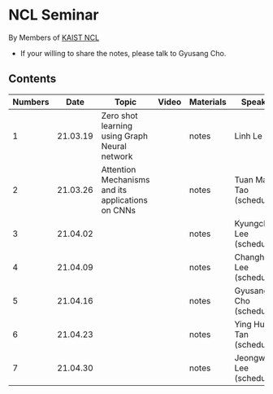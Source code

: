 # NCL Seminar

By Members of [KAIST NCL](http://ncl.kaist.ac.kr)

* If your willing to share the notes, please talk to Gyusang Cho.


## Contents

Numbers|Date|Topic|Video|Materials| Speaker
-------|-------|--------|------|-------|-----
1|21.03.19|Zero shot learning using Graph Neural network||notes| Linh Le Vu
2|21.03.26|Attention Mechanisms and its applications on CNNs||notes| Tuan Manh Tao (scheduled)
3|21.04.02|||notes| Kyungchae Lee (scheduled)
4|21.04.09|||notes| Changha Lee (scheduled)
5|21.04.16|||notes| Gyusang Cho (scheduled)
6|21.04.23|||notes| Ying Hui Tan (scheduled)
7|21.04.30|||notes| Jeongwon Lee (scheduled)
